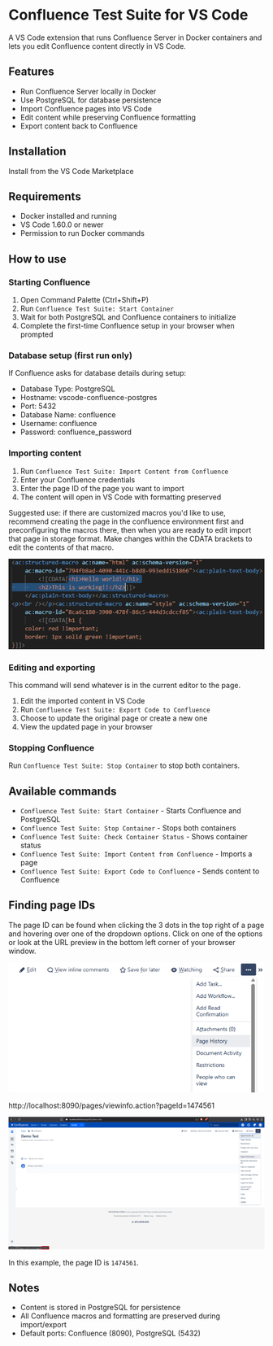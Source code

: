 # Confluence Test Suite for VS Code

A VS Code extension that runs Confluence Server in Docker containers and lets you edit Confluence content directly in VS Code.

## Features

- Run Confluence Server locally in Docker
- Use PostgreSQL for database persistence
- Import Confluence pages into VS Code
- Edit content while preserving Confluence formatting
- Export content back to Confluence

## Installation

Install from the VS Code Marketplace

## Requirements

- Docker installed and running
- VS Code 1.60.0 or newer
- Permission to run Docker commands

## How to use

### Starting Confluence

1. Open Command Palette (Ctrl+Shift+P)
2. Run `Confluence Test Suite: Start Container`
3. Wait for both PostgreSQL and Confluence containers to initialize
4. Complete the first-time Confluence setup in your browser when prompted

### Database setup (first run only)

If Confluence asks for database details during setup:
- Database Type: PostgreSQL
- Hostname: vscode-confluence-postgres
- Port: 5432
- Database Name: confluence
- Username: confluence
- Password: confluence_password

### Importing content


1. Run `Confluence Test Suite: Import Content from Confluence`
2. Enter your Confluence credentials
3. Enter the page ID of the page you want to import
4. The content will open in VS Code with formatting preserved


Suggested use: if there are customized macros you'd like to use, recommend creating the page in the confluence environment first and preconfiguring the macros there, then when you are ready to edit import that page in storage format. Make changes within the CDATA brackets to edit the contents of that macro.

![CDATA Bracket where the Macro Contents are edited](image.png)

### Editing and exporting

This command will send whatever is in the current editor to the page.  
1. Edit the imported content in VS Code
2. Run `Confluence Test Suite: Export Code to Confluence`
3. Choose to update the original page or create a new one
4. View the updated page in your browser

### Stopping Confluence

Run `Confluence Test Suite: Stop Container` to stop both containers.

## Available commands

- `Confluence Test Suite: Start Container` - Starts Confluence and PostgreSQL
- `Confluence Test Suite: Stop Container` - Stops both containers
- `Confluence Test Suite: Check Container Status` - Shows container status
- `Confluence Test Suite: Import Content from Confluence` - Imports a page
- `Confluence Test Suite: Export Code to Confluence` - Sends content to Confluence

## Finding page IDs

The page ID can be found when clicking the 3 dots in the top right of a page and hovering over one of the dropdown options. Click on one of the options or look at the URL preview in the bottom left corner of your browser window.


![Page options menu with item selected](image-1.png)

http://localhost:8090/pages/viewinfo.action?pageId=1474561

![Screenshot showing where the page ID is when hovering over a menu item](image-2.png)

In this example, the page ID is `1474561`.

## Notes

- Content is stored in PostgreSQL for persistence
- All Confluence macros and formatting are preserved during import/export
- Default ports: Confluence (8090), PostgreSQL (5432)